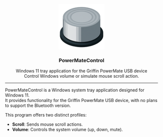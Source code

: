 <p align="center">
  <img src="res/connected.png" alt="Logo" width="150" height="150">
  <h3 align="center">PowerMateControl</h3>

  <p align="center">
    Windows 11 tray application for the Griffin PowerMate USB device
    <br/>
    Control Windows volume or simulate mouse scroll action.
  </p>
</p>

---

PowerMateControl is a Windows system tray application designed for Windows 11.  
It provides functionality for the Griffin PowerMate USB device, with no plans to support the Bluetooth version.

This program offers two distinct profiles:

- **Scroll**: Sends mouse scroll actions.  
- **Volume**: Controls the system volume (up, down, mute).
